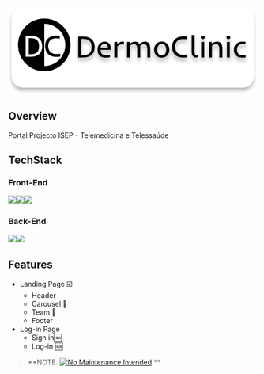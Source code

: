 <p align="center"><img src="https://github.com/mr-p-oliveira/DermoClinic/blob/master/images/Logo2.svg"></p>

## Overview
Portal Projecto ISEP - Telemedicina e Telessaúde 

## TechStack
### Front-End
<img src="https://img.shields.io/badge/HTML5-E34F26?style=for-the-badge&logo=html5&logoColor=white"><img src="https://img.shields.io/badge/CSS-239120?&style=for-the-badge&logo=css3&logoColor=white"><img src="https://img.shields.io/badge/Bootstrap-563D7C?style=for-the-badge&logo=bootstrap&logoColor=white">
### Back-End
<img src="https://img.shields.io/badge/MySQL-005C84?style=for-the-badge&logo=mysql&logoColor=white"><img src="https://img.shields.io/badge/PHP-777BB4?style=for-the-badge&logo=php&logoColor=white">

## Features

- Landing Page ☑️
  - Header
  - Carousel 🎠
  - Team 🥼
  - Footer
- Log-in Page 
  - Sign in🆕
  - Log-in 🆕
> **NOTE: [![No Maintenance Intended](http://unmaintained.tech/badge.svg)](http://unmaintained.tech/) **
